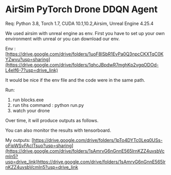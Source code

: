 # AirSim PyTorch Drone DDQN Agent
 
Req: Python 3.8, Torch 1.7, CUDA 10.1,10.2,Airsim, Unreal Engine 4.25.4

We used airsim with unreal engine as env. First you have to set up your own environment with unreal or you can download our env.

Env : [https://drive.google.com/drive/folders/1uoF8lSbR1EvPa0Q3npcCKXTqC0KYZwvu?usp=sharing](https://drive.google.com/drive/folders/1qhcJBpdwR7mghKp2vgqODOd-L4eIf6-7?usp=drive_link)

It would be nice if the env file and the code were in the same path.

Run:
1) run blocks.exe
2) run tihs command : python run.py
3) watch your drone

Over time, it will produce outputs as follows.

You can also monitor the results with tensorboard.

My outputs: [https://drive.google.com/drive/folders/1pTo4DYTc0Leq0USs-oFipWSvFAclTsuo?usp=sharing](https://drive.google.com/drive/folders/1sAmrvG6nGnnE565lrnKZZ4uvsbVcmIn5?usp=drive_link)https://drive.google.com/drive/folders/1sAmrvG6nGnnE565lrnKZZ4uvsbVcmIn5?usp=drive_link
